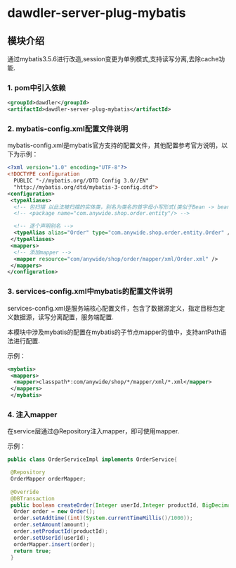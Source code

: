 # dawdler-server-plug-mybatis

## 模块介绍

通过mybatis3.5.6进行改造,session变更为单例模式,支持读写分离,去除cache功能.

### 1. pom中引入依赖

```xml
<groupId>dawdler</groupId>
<artifactId>dawdler-server-plug-mybatis</artifactId>
```

### 2. mybatis-config.xml配置文件说明

mybatis-config.xml是mybatis官方支持的配置文件，其他配置参考官方说明，以下为示例：

```xml
<?xml version="1.0" encoding="UTF-8"?>
<!DOCTYPE configuration
  PUBLIC "-//mybatis.org//DTD Config 3.0//EN"
  "http://mybatis.org/dtd/mybatis-3-config.dtd">
<configuration>
 <typeAliases>
  <!-- 包扫描 以此法被扫描的实体类，别名为类名的首字母小写形式(类似于Bean -> bean) -->
  <!-- <package name="com.anywide.shop.order.entity"/> -->

  <!-- 逐个声明别名 -->
  <typeAlias alias="Order" type="com.anywide.shop.order.entity.Order" />
 </typeAliases>
 <mappers>
  <!-- 添加mapper -->
  <mapper resource="com/anywide/shop/order/mapper/xml/Order.xml" />
 </mappers>
</configuration>
```

### 3. services-config.xml中mybatis的配置文件说明

services-config.xml是服务端核心配置文件，包含了数据源定义，指定目标包定义数据源，读写分离配置，服务端配置.

本模块中涉及mybatis的配置在mybatis的子节点mapper的值中，支持antPath语法进行配置.

示例：

```xml
<mybatis>
 <mappers>
  <mapper>classpath*:com/anywide/shop/*/mapper/xml/*.xml</mapper>
 </mappers>
 </mybatis>
```

### 4. 注入mapper

在service层通过@Repository注入mapper，即可使用mapper.

示例：

```java
public class OrderServiceImpl implements OrderService{

 @Repository
 OrderMapper orderMapper;
 
 @Override
 @DBTransaction
 public boolean createOrder(Integer userId,Integer productId, BigDecimal amount) {
  Order order = new Order();
  order.setAddtime((int)(System.currentTimeMillis()/1000));
  order.setAmount(amount);
  order.setProductId(productId);
  order.setUserId(userId);
  orderMapper.insert(order);
  return true;
 }
```
